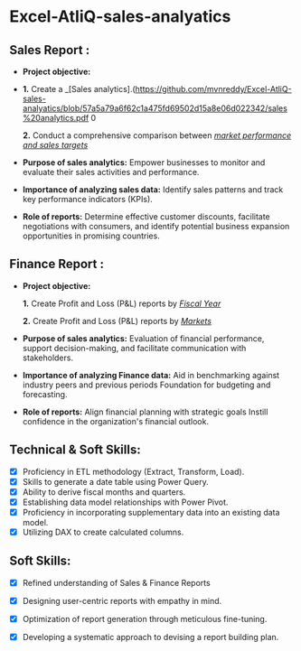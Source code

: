 # Excel-AtliQ-sales-analyatics
## Sales Report :


- **Project objective:**
- 
    **1.** Create a _[Sales analytics].(https://github.com/mvnreddy/Excel-AtliQ-sales-analyatics/blob/57a5a79a6f62c1a475fd69502d15a8e06d022342/sales%20analytics.pdf
  0

    **2.** Conduct a comprehensive comparison between _[market performance and sales targets](https://github.com/mvnreddy/Excel-AtliQ-sales-analyatics/blob/57a5a79a6f62c1a475fd69502d15a8e06d022342/performace%20vs%20target.pdf)_

- **Purpose of sales analytics:** Empower businesses to monitor and evaluate their sales activities and performance.

- **Importance of analyzing sales data:** Identify sales patterns and track key performance indicators (KPIs).

- **Role of reports:** Determine effective customer discounts, facilitate negotiations with consumers, and identify potential business expansion opportunities in promising countries.


## Finance Report :

- **Project objective:** 

    **1.** Create Profit and Loss (P&L) reports by _[Fiscal Year](https://github.com/mvnreddy/Excel-AtliQ-sales-analyatics/blob/57a5a79a6f62c1a475fd69502d15a8e06d022342/quaters%20report.pdf)_ 

   **2.** Create Profit and Loss (P&L) reports by _[Markets](https://github.com/mvnreddy/Excel-AtliQ-sales-analyatics/blob/57a5a79a6f62c1a475fd69502d15a8e06d022342/performace%20vs%20target.pdf)_

- **Purpose of sales analytics:** Evaluation of financial performance, support decision-making, and facilitate communication with stakeholders.

- **Importance of analyzing Finance data:** Aid in benchmarking against industry peers and previous periods Foundation for budgeting and forecasting.

- **Role of reports:** Align financial planning with strategic goals Instill confidence in the organization's financial outlook.


## Technical & Soft Skills:
- [x]	Proficiency in ETL methodology (Extract, Transform, Load).
- [x]	Skills to generate a date table using Power Query.
- [x]	Ability to derive fiscal months and quarters.
- [x]	Establishing data model relationships with Power Pivot.
- [x]	Proficiency in incorporating supplementary data into an existing data model.
- [x]	Utilizing DAX to create calculated columns.

## Soft Skills:
- [x]	Refined understanding of Sales & Finance Reports
- [x]	Designing user-centric reports with empathy in mind.
- [x]	Optimization of report generation through meticulous fine-tuning.
- [x]	Developing a systematic approach to devising a report building plan.

